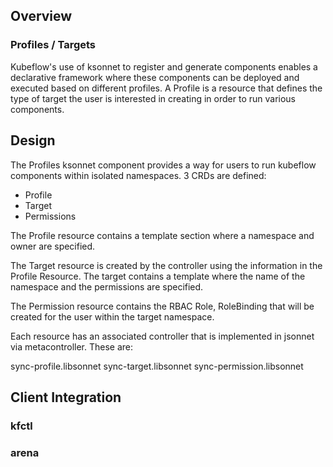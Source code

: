 ## Overview

### Profiles / Targets

Kubeflow's use of ksonnet to register and generate components enables a declarative framework 
where these components can be deployed and executed based on different profiles.
A Profile is a resource that defines the type of target the user is interested in creating
in order to run various components. 

## Design
The Profiles ksonnet component provides a way for users to run kubeflow components within isolated namespaces.
3 CRDs are defined:

- Profile
- Target
- Permissions

The Profile resource contains a template section where a namespace and owner are specified.


The Target resource is created by the controller using the information in the Profile Resource. The target contains a template where the name of the namespace and the permissions are specified.

The Permission resource contains the RBAC Role, RoleBinding that will be created for the user within the target namespace.

Each resource has an associated controller that is implemented in jsonnet via metacontroller.
These are:

sync-profile.libsonnet
sync-target.libsonnet
sync-permission.libsonnet

## Client Integration

### kfctl

### arena



